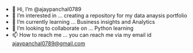 - 👋 Hi, I’m @ajaypanchal0789
- 👀 I’m interested in ... creating a repository for my data anaysis portfolio
- 🌱 I’m currently learning ... Business insights and Analytics 
- 💞️ I’m looking to collaborate on ... Python learning
- 📫 How to reach me ... you can reach me via my email id ajaypanchal0789@gmail.com

<!---
ajaypanchal0789/ajaypanchal0789 is a ✨ special ✨ repository because its `README.md` (this file) appears on your GitHub profile.
You can click the Preview link to take a look at your changes.
--->
